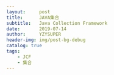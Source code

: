 ```yaml
---
layout:     post
title:      JAVA集合
subtitle:   Java Collection Framework
date:       2019-07-14
author:     YZYSUPER
header-img: img/post-bg-debug
catalog: true
tags:
    - JCF
    - 集合
---
```

